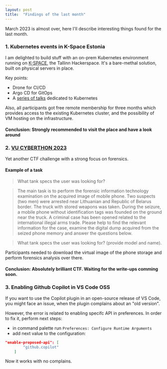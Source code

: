```yaml
---
layout: post
title:  "Findings of the last month"
---
```


March 2023 is almost over, here I'll describe interesting things found for the last month.


### 1. Kubernetes events in K-Space Estonia
I am delighted to build stuff with an on-prem Kubernetes environment running on [K-SPACE](https://www.k-space.ee/), the Tallinn Hackerspace. 
It's a bare-methal solution, built on physical servers in place.

Key points:
* Drone for CI/CD
* Argo CD for GitOps
* A [series of talks](https://www.youtube.com/@k-space-ee/streams) dedicated to Kubernetes

Also, all participants got free remote membership for three months which provides access to the existing Kubernetes cluster, and the possibility of VM hosting on the infrastructure.
#### Conclusion: Strongly recommended to visit the place and have a look around 

### 2. [VU CYBERTHON 2023](https://ctftime.org/event/1881)


Yet another CTF challenge with a strong focus on forensics.
#### Example of a task

> What tank specs the user was looking for? 


> The main task is to perform the forensic information technology examination on the acquired image of mobile phone. Two suspects (two men) were arrested near Lithuanian and Republic of Belarus border. The truck with stored weapons was taken. During the seizure, a mobile phone without identification tags was founded on the ground near the truck. A criminal case has been opened related to the international illegal arms trade. Please help to find the relevant information for the case, examine the digital dump acquired from the seized phone memory and  answer the questions below. 


> What tank specs the user was looking  for? (provide model and name).

Participants needed to download the virtual image of the phone storage and perform forensics analysis over there. 

#### Conclusion: Absolutely brilliant CTF. Waiting for the write-ups comming soon.

### 3. Enabling Github Copilot in VS Code OSS
If you want to use the Copilot plugin in an open-source release of VS Code, you might face an issue, when the plugin complains about an "old version". 

However, the error is related to enabling specifc API in preferences.
In order to fix it, perform next steps:
* in command palette run `Preferences: Configure Runtime Arguments`
* add next value to the configuration:
```JSON
"enable-proposed-api": [
		"github.copilot"
	]
```

Now it works with no complains.